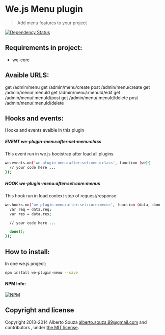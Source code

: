 # We.js Menu plugin

> Add menu features to your project

[![Dependency Status](https://david-dm.org/wejs/we-plugin-menu.png)](https://david-dm.org/wejs/we-plugin-menu)

## Requirements in project:

- we-core

## Avaible URLS:

get /admin/menu
get /admin/menu/create
post /admin/menu/create
get /admin/menu/:menuId
get /admin/menu/:menuId/edit
get /admin/menu/:menuId/post
get /admin/menu/:menuId/delete
post /admin/menu/:menuId/delete

## Hooks and events:

Hooks and events avaible in this plugin

##### EVENT we-plugin-menu:after:set:menu:class
This event run in we.js bootstrap after load all plugins

```sh
we.events.on('we-plugin-menu:after:set:menu:class', function (we){
  // your code here ...
});
```

##### HOOK we-plugin-menu:after:set:core:menus
This hook run in load context step of request/response

```sh
we.hooks.on('we-plugin-menu:after:set:core:menus', function (data, done){
  var req = data.req;
  var res = data.res;

  // your code here ...

  done();
});
```

## How to install:

In one we.js project:

```sh
npm install we-plugin-menu --save
```


#### NPM Info:
[![NPM](https://nodei.co/npm/we-plugin-menu.png?downloads=true&downloadRank=true&stars=true)](https://nodei.co/npm/we-plugin-menu/)

## Copyright and license

Copyright 2013-2014 Alberto Souza <alberto.souza.99@gmail.com> and contributors , under [the MIT license](LICENSE).
